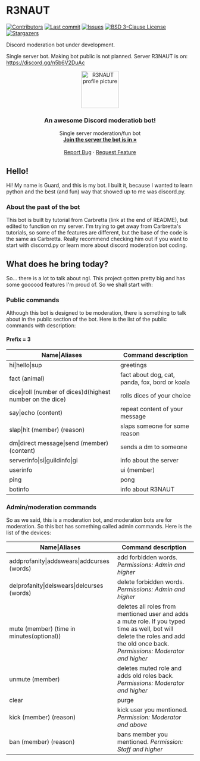 # R3NAUT

[![Contributors][contributors-shield]][contributors-url]
[![Last commit][last-commit-shield]][last-commit-url]
[![Issues][issues-shield]][issues-url]
[![BSD 3-Clause License][license-shield]][license-url]
[![Stargazers][stars-shield]][stars-url]

Discord moderation bot under development.

Single server bot. Making bot public is not planned. 
Server R3NAUT is on: https://discord.gg/n5b6V2DuAc

<p align="center">
  <a href="https://github.com/Guard-SK/R3NAUT">
    <img src="images/R3NAUT.png" alt="R3NAUT profile picture" width="100" height="100">
  </a>

  <h3 align="center">An awesome Discord moderatiob bot!</h3>

  <p align="center">
    Single server moderation/fun bot
    <br />
    <a href="https://github.com/othneildrew/Best-README-Template"><strong>Join the server the bot is in »</strong></a>
    <br />
    <br />
    <a href="https://github.com/Guard-SK/R3NAUT/issues">Report Bug</a>
    ·
    <a href="https://github.com/Guard-SK/R3NAUT/issues">Request Feature</a>
  </p>
</p>

## Hello!
Hi! My name is Guard, and this is my bot. I built it, because I wanted to learn python and the best (and fun) way that showed up to me was discord.py. 

### About the past of the bot
This bot is built by tutorial from Carbretta (link at the end of README), but edited to function on my server. I'm trying to get away from Carbretta's tutorials, so some of the features are different, but the base of the code is the same as Carbretta. Really recommend checking him out if you want to start with discorrd.py or learn more about discord moderation bot coding.

## What does he bring today?
So... there is a lot to talk about ngl. This project gotten pretty big and has some goooood features I'm proud of. So we shall start with:

### Public commands
Although this bot is designed to be moderation, there is something to talk about in the public section of the bot. Here is the list of the public commands with description:

#### Prefix = 3

| Name\|Aliases  | Command description |
| ------------- | ------------- |
| hi\|hello\|sup  | greetings  |
| fact (animal)  | fact about dog, cat, panda, fox, bord or koala  |
| dice\|roll (number of dices)d(highest number on the dice)  | rolls dices of your choice  |
| say\|echo (content)  | repeat content of your message  |
| slap\|hit (member) (reason)  | slaps someone for some reason  |
| dm\|direct message\|send (member) (content)  | sends a dm to someone  |
| serverinfo\|si\|guildinfo\|gi | info about the server |
| userinfo|ui (member)  | gives you info about the user you mentioned  |
| ping  | pong  |
| botinfo  | info about R3NAUT  |

### Admin/moderation commands
So as we said, this is a moderation bot, and moderation bots are for moderation. So this bot has something called admin commands. Here is the list of the devices:

| Name\|Aliases  | Command description |
| ------------- | ------------- |
| addprofanity\|addswears\|addcurses (words) | add forbidden words. *Permissions: Admin and higher* |
| delprofanity\|delswears\|delcurses (words) | delete forbidden words. *Permissions: Admin and higher* |
| mute (member) (time in minutes(optional)) | deletes all roles from mentioned user and adds a mute role. If you typed time as well, bot will delete the roles and add the old once back. *Permissions: Moderator and higher* |
| unmute (member) | deletes muted role and adds old roles back. *Permissions: Moderator and higher* |
| clear|purge|nuke (number) (member(s)(optional)) | clears number of messages you typed. If you mentioned user, the bot will clear all messages within the number you typed that are written by user(s) you mentioned. *Permissions: Moderator and higher* |
| kick (member) (reason) | kick user you mentioned. *Permission: Moderator and above* |
| ban (member) (reason) | bans member you mentioned. *Permission: Staff and higher* |


<!-- SHIELD LINKS & IMAGES -->
[issues-shield]: https://img.shields.io/github/issues/Guard-SK/R3NAUT
[issues-url]: https://github.com/Guard-SK/R3NAUT/issues
[license-shield]: https://img.shields.io/github/license/Guard-SK/R3NAUT
[license-url]: https://github.com/Guard-SK/R3NAUT/blob/main/LICENSE.txt
[last-commit-shield]: https://img.shields.io/github/last-commit/Guard-SK/R3NAUT
[last-commit-url]: https://github.com/Guard-SK/R3NAUT/graphs/commit-activity
[stars-shield]: https://img.shields.io/github/stars/Guard-SK/R3NAUT?style=social
[stars-url]: https://github.com/othneildrew/Best-README-Template/stargazers
[contributors-shield]: https://img.shields.io/github/contributors/Guard-SK/R3NAUT
[contributors-url]: https://github.com/Guard-SK/R3NAUT/graphs/contributors